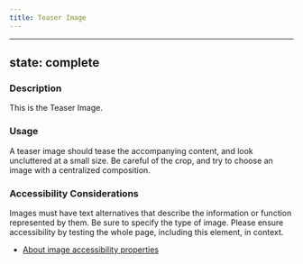 ```yaml
---
title: Teaser Image
---
```


---
state: complete
---

### Description
This is the Teaser Image.

### Usage
A teaser image should tease the accompanying content, and look uncluttered at a small size. Be careful of the crop, and try to choose an image with a centralized composition.

### Accessibility Considerations
Images must have text alternatives that describe the information or function represented by them. Be sure to specify the type of image. Please ensure accessibility by testing the whole page, including this element, in context.

* <a href="https://www.w3.org/WAI/tutorials/images/">About image accessibility properties</a>

<!-- ### SEO Considerations
This section is left intentionally blank and is for future consideration.

### Technical Considerations
Anything special technical-wise will be shared here. -->

